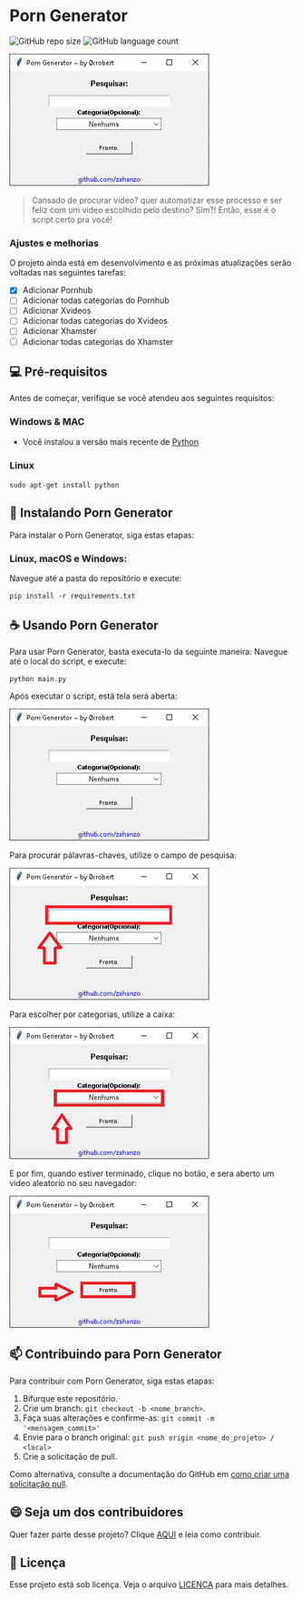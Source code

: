 # Porn Generator

![GitHub repo size](https://img.shields.io/github/repo-size/iuricode/README-template?style=for-the-badge)
![GitHub language count](https://img.shields.io/github/languages/count/iuricode/README-template?style=for-the-badge)

<img src="image/window.png" alt="Imagem da GUI do script">

> Cansado de procurar video? quer automatizar esse processo e ser feliz com um video escolhido pelo destino? Sim?! Então, esse é o script certo pra você!

### Ajustes e melhorias

O projeto ainda está em desenvolvimento e as próximas atualizações serão voltadas nas seguintes tarefas:

- [x] Adicionar Pornhub
- [ ] Adicionar todas categorias do Pornhub
- [ ] Adicionar Xvideos
- [ ] Adicionar todas categorias do Xvideos
- [ ] Adicionar Xhamster
- [ ] Adicionar todas categorias do Xhamster

## 💻 Pré-requisitos

Antes de começar, verifique se você atendeu aos seguintes requisitos:

### Windows & MAC

* Você instalou a versão mais recente de [Python](https://www.python.org/downloads/)

### Linux

```
sudo apt-get install python
```


## 🚀 Instalando Porn Generator

Para instalar o Porn Generator, siga estas etapas:

### Linux, macOS e Windows:

Navegue até a pasta do repositório e execute:
```
pip install -r requirements.txt
```

## ☕ Usando Porn Generator

Para usar Porn Generator, basta executa-lo da seguinte maneira:
Navegue até o local do script, e execute:

```
python main.py
```

Após executar o script, está tela será aberta:

<img src="image/window.png" alt="Imagem da GUI do script">

Para procurar pálavras-chaves, utilize o campo de pesquisa:

<img src="image/search.png" alt="Imagem da GUI do script">

Para escolher por categorias, utilize a caixa:

<img src="image/cat.png" alt="Imagem da GUI do script">

E por fim, quando estiver terminado, clique no botão, e sera aberto um video aleatorio no seu navegador:

<img src="image/button.png" alt="Imagem da GUI do script">

## 📫 Contribuindo para Porn Generator

Para contribuir com Porn Generator, siga estas etapas:

1. Bifurque este repositório.
2. Crie um branch: `git checkout -b <nome_branch>`.
3. Faça suas alterações e confirme-as: `git commit -m '<mensagem_commit>'`
4. Envie para o branch original: `git push origin <nome_do_projeto> / <local>`
5. Crie a solicitação de pull.

Como alternativa, consulte a documentação do GitHub em [como criar uma solicitação pull](https://help.github.com/en/github/collaborating-with-issues-and-pull-requests/creating-a-pull-request).

## 😄 Seja um dos contribuidores

Quer fazer parte desse projeto? Clique [AQUI](CONTRIBUTING.md) e leia como contribuir.

## 📝 Licença

Esse projeto está sob licença. Veja o arquivo [LICENÇA](LICENSE.md) para mais detalhes.